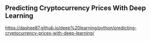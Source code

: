 
## Predicting Cryptocurrency Prices With Deep Learning
https://dashee87.github.io/deep%20learning/python/predicting-cryptocurrency-prices-with-deep-learning/
